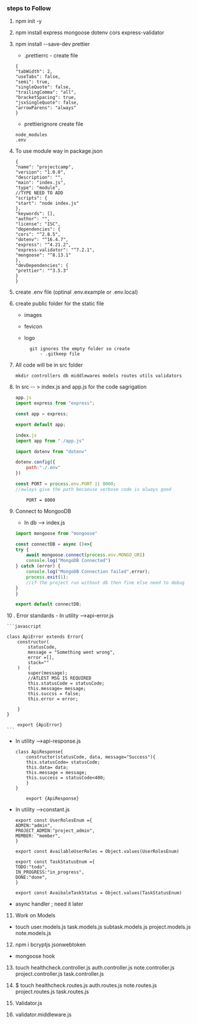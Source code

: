 
### steps to Follow

1. npm init -y

2. npm install express mongoose dotenv cors express-validator

3. npm install --save-dev prettier

   - .prettierrc - create file

   ```
   {
   "tabWidth": 2,
   "useTabs": false,
   "semi": true,
   "singleQuote": false,
   "trailingComma": "all",
   "bracketSpacing": true,
   "jsxSingleQuote": false,
   "arrowParens": "always"
   }
   ```

   - prettierignore create file

   ```
   node_modules
   .env
   ```

4. To use module way in package.json
   ```
   {
   "name": "projectcamp",
   "version": "1.0.0",
   "description": "",
   "main": "index.js",
   "type": "module",
   //TYPE NEED TO ADD 
   "scripts": {
   "start": "node index.js"
   },
   "keywords": [],
   "author": "",
   "license": "ISC",
   "dependencies": {
   "cors": "^2.8.5",
   "dotenv": "^16.4.7",
   "express": "^4.21.2",
   "express-validator": "^7.2.1",
   "mongoose": "^8.13.1"
   },
   "devDependencies": {
   "prettier": "^3.5.3"
   }
   }
   ```

5. create .env file (optinal .env.example or .env.local)

6. create public folder for the static file 
    - images 
    - fevicon
    - logo

            git ignores the empty folder so create 
                - .gitkeep file

7. All code will be in src folder 
    ```
    mkdir controllers db middlewares models routes utils validators 
    ```
8. In src -- > index.js and app.js for the code sagrigation 

    ``` js 
    app.js
    import express from "express";

    const app = express;

    export default app;
    ```

    ``` js 
    index.js
    import app from "./app.js"

    import dotenv from "dotenv"

    dotenv.config({
        path:"./.env"
    })

    const PORT = process.env.PORT || 8000;
    //awlays give the path becaouse verbose code is always good
    ```

    ``` env
        PORT = 8000
    ```
9. Connect to MongooDB
    - In db --> index.js

    ```javascript
    import mongoose from "mongoose"

    const connectDB = async ()=>{
    try {
        await mongoose.connect(process.env.MONGO_URI)
        console.log("MongoDB Connected")
    } catch (error) {
        console.log("MongoDB Connection failed",error);
        process.exit(1);
        //if the project run without db then fine else need to debug
    }
    }

    export default connectDB;
    ```

10 . Error standards
    - In utility -->api-error.js

    ```javascript
            
    class ApiError extends Error{
        constructor(
            statusCode,
            message = "Something went wrong",
            error =[],
            stack=""
        )   {
            super(message);
            //ATLEST MSG IS REQUIRED
            this.statusCode = statusCode;
            this.message= message;
            this.succss = false;
            this.error = error;
            
        }
    }

        export {ApiError}
    ```

- In utility -->api-response.js

    ```
    class ApiResponse{
        constructor(statusCode, data, message="Success"){
        this.statusCode= statusCode;
        this.data= data;
        this.message = message;
        this.success = statusCode<400;
        }
    }

        export {ApiResponse}
    ```

- In utility -->constant.js
    ```
    export const UserRolesEnum ={
    ADMIN:"admin",
    PROJECT_ADMIN:"project_admin",
    MEMBER: "member",
    }

    export const AvailableUserRoles = Object.values(UserRolesEnum)

    export const TaskStatusEnum ={
    TODO:"todo",
    IN_PROGRESS:"in_progress",
    DONE:"done",
    }

    export const AvaibaleTaskStatus = Object.values(TaskStatusEnum)

    ```

- async handler ; need it later


11. Work on Models

- touch user.models.js task.models.js subtask.models.js project.models.js note.models.js 

12. npm i bcryptjs jsonwebtoken
   - mongoose hook 

13. touch healthcheck.controller.js auth.controller.js note.controller.js project.controller.js task.controller.js

14. $ touch healthcheck.routes.js auth.routes.js note.routes.js project.routes.js task.routes.js

15. Validator.js 

16. validator.middleware.js




